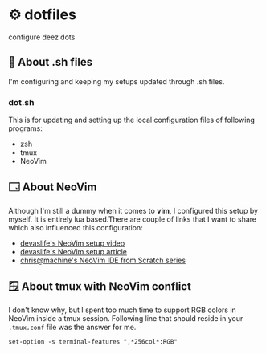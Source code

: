 # ⚙️  dotfiles
configure deez dots 

## 📜 About .sh files 
I'm configuring and keeping my setups updated through .sh files.

### dot.sh 
This is for updating and setting up the local configuration files of following programs:

* zsh
* tmux
* NeoVim

## 🗔  About NeoVim
Although I'm still a dummy when it comes to **vim**, I configured this setup by myself. It is entirely lua based.There
are couple of links that I want to share which also influenced this configuration:

* [devaslife's NeoVim setup video](https://www.youtube.com/watch?v=ajmK0ZNcM4Q)
* [devaslife's NeoVim setup article](https://blog.inkdrop.app/my-neovim-setup-for-react-typescript-tailwind-css-etc-in-2022-a7405862c9a4)
* [chris@machine's NeoVim IDE from Scratch series](https://www.youtube.com/watch?v=ctH-a-1eUME&list=PLhoH5vyxr6Qq41NFL4GvhFp-WLd5xzIzZ)

## 🪟 About tmux with NeoVim conflict
I don't know why, but I spent too much time to support RGB colors in NeoVim inside a tmux session. Following line that
should reside in your `.tmux.conf` file was the answer for me.

```
set-option -s terminal-features ",*256col*:RGB"
```
